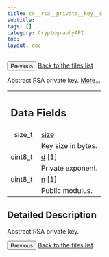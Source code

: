 ```yaml
---
title: cx__rsa__private__key__s
subtitle:
tags: []
category: CryptographyAPI
toc:
layout: doc
---
```


<button class="uk-button uk-button-default uk-button-small uk-margin-medium-top" onclick="history.back()">Previous</button>
<a class="uk-button uk-button-default uk-button-small uk-margin-medium-top crypto-button" href="../../crypto-api/files">Back to the files list</a>


<p>Abstract RSA private key.  
 <a href="../cx__rsa__private__key__s#details">More...</a></p>
<table class="memberdecls">
<tr class="heading"><td colspan="4"><h2 class="groupheader"><a name="pub-attribs"></a>
Data Fields</h2></td></tr>
<tr class="memitem:a854352f53b148adc24983a58a1866d66"><td class="memItemLeft" align="right" valign="top"><a id="a854352f53b148adc24983a58a1866d66"></a>
size_t&#160;</td><td colspan="3" class="memItemRight" valign="bottom"><a class="el" href="../cx__rsa__private__key__s#a854352f53b148adc24983a58a1866d66">size</a></td></tr>
<tr class="memdesc:a854352f53b148adc24983a58a1866d66"><td class="mdescLeft">&#160;</td><td colspan="3" class="mdescRight">Key size in bytes. <br /></td></tr>
<tr class="memitem:a78c6879cd8f5752ed4445a59eddbcec8"><td class="memItemLeft" align="right" valign="top"><a id="a78c6879cd8f5752ed4445a59eddbcec8"></a>
uint8_t&#160;</td><td colspan="3" class="memItemRight" valign="bottom"><a class="el" href="../cx__rsa__private__key__s#a78c6879cd8f5752ed4445a59eddbcec8">d</a> [1]</td></tr>
<tr class="memdesc:a78c6879cd8f5752ed4445a59eddbcec8"><td class="mdescLeft">&#160;</td><td colspan="3" class="mdescRight">Private exponent. <br /></td></tr>
<tr class="memitem:a0c9d3bf71f73955f665fda627b9d3ad4"><td class="memItemLeft" align="right" valign="top"><a id="a0c9d3bf71f73955f665fda627b9d3ad4"></a>
uint8_t&#160;</td><td colspan="3" class="memItemRight" valign="bottom"><a class="el" href="../cx__rsa__private__key__s#a0c9d3bf71f73955f665fda627b9d3ad4">n</a> [1]</td></tr>
<tr class="memdesc:a0c9d3bf71f73955f665fda627b9d3ad4"><td class="mdescLeft">&#160;</td><td colspan="3" class="mdescRight">Public modulus. <br /></td></tr>
</table>
<a name="details" id="details"></a>

## Detailed Description

<div class="textblock"><p>Abstract RSA private key. </p>
<button class="uk-button uk-button-default uk-button-small uk-margin-medium-top" onclick="history.back()">Previous</button>
<a class="uk-button uk-button-default uk-button-small uk-margin-medium-top crypto-button" href="../../crypto-api/files">Back to the files list</a>
